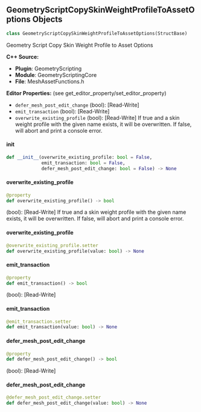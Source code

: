 ## GeometryScriptCopySkinWeightProfileToAssetOptions Objects

```python
class GeometryScriptCopySkinWeightProfileToAssetOptions(StructBase)
```

Geometry Script Copy Skin Weight Profile to Asset Options

**C++ Source:**

- **Plugin**: GeometryScripting
- **Module**: GeometryScriptingCore
- **File**: MeshAssetFunctions.h

**Editor Properties:** (see get_editor_property/set_editor_property)

- ``defer_mesh_post_edit_change`` (bool):  [Read-Write]
- ``emit_transaction`` (bool):  [Read-Write]
- ``overwrite_existing_profile`` (bool):  [Read-Write] If true and a skin weight profile with the given name exists, it will be overwritten.
  If false, will abort and print a console error.

<a id="unreal.GeometryScriptCopySkinWeightProfileToAssetOptions.__init__"></a>

#### __init__

```python
def __init__(overwrite_existing_profile: bool = False,
             emit_transaction: bool = False,
             defer_mesh_post_edit_change: bool = False) -> None
```

<a id="unreal.GeometryScriptCopySkinWeightProfileToAssetOptions.overwrite_existing_profile"></a>

#### overwrite_existing_profile

```python
@property
def overwrite_existing_profile() -> bool
```

(bool):  [Read-Write] If true and a skin weight profile with the given name exists, it will be overwritten.
If false, will abort and print a console error.

<a id="unreal.GeometryScriptCopySkinWeightProfileToAssetOptions.overwrite_existing_profile"></a>

#### overwrite_existing_profile

```python
@overwrite_existing_profile.setter
def overwrite_existing_profile(value: bool) -> None
```

<a id="unreal.GeometryScriptCopySkinWeightProfileToAssetOptions.emit_transaction"></a>

#### emit_transaction

```python
@property
def emit_transaction() -> bool
```

(bool):  [Read-Write]

<a id="unreal.GeometryScriptCopySkinWeightProfileToAssetOptions.emit_transaction"></a>

#### emit_transaction

```python
@emit_transaction.setter
def emit_transaction(value: bool) -> None
```

<a id="unreal.GeometryScriptCopySkinWeightProfileToAssetOptions.defer_mesh_post_edit_change"></a>

#### defer_mesh_post_edit_change

```python
@property
def defer_mesh_post_edit_change() -> bool
```

(bool):  [Read-Write]

<a id="unreal.GeometryScriptCopySkinWeightProfileToAssetOptions.defer_mesh_post_edit_change"></a>

#### defer_mesh_post_edit_change

```python
@defer_mesh_post_edit_change.setter
def defer_mesh_post_edit_change(value: bool) -> None
```

<a id="unreal.GeometryScriptBakeTypeOptions"></a>